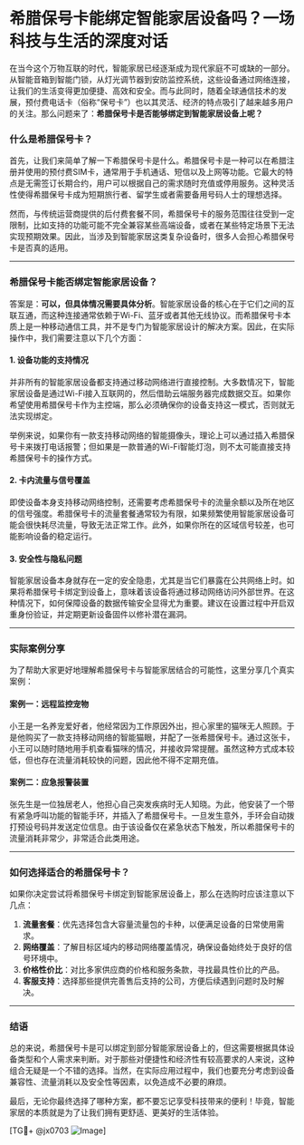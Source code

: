 # 希腊保号卡能绑定智能家居设备吗？一场科技与生活的深度对话

在当今这个万物互联的时代，智能家居已经逐渐成为现代家庭不可或缺的一部分。从智能音箱到智能门锁，从灯光调节器到安防监控系统，这些设备通过网络连接，让我们的生活变得更加便捷、高效和安全。而与此同时，随着全球通信技术的发展，预付费电话卡（俗称“保号卡”）也以其灵活、经济的特点吸引了越来越多用户的关注。那么问题来了：**希腊保号卡是否能够绑定到智能家居设备上呢？**

### 什么是希腊保号卡？

首先，让我们来简单了解一下希腊保号卡是什么。希腊保号卡是一种可以在希腊注册并使用的预付费SIM卡，通常用于手机通话、短信以及上网等功能。它最大的特点是无需签订长期合约，用户可以根据自己的需求随时充值或停用服务。这种灵活性使得希腊保号卡成为短期旅行者、留学生或者需要备用号码人士的理想选择。

然而，与传统运营商提供的后付费套餐不同，希腊保号卡的服务范围往往受到一定限制，比如支持的功能可能不完全兼容某些高端设备，或者在某些特定场景下无法实现预期效果。因此，当涉及到智能家居这类复杂设备时，很多人会担心希腊保号卡是否真的适用。

---

### 希腊保号卡能否绑定智能家居设备？

答案是：**可以，但具体情况需要具体分析**。智能家居设备的核心在于它们之间的互联互通，而这种连接通常依赖于Wi-Fi、蓝牙或者其他无线协议。而希腊保号卡本质上是一种移动通信工具，并不是专门为智能家居设计的解决方案。因此，在实际操作中，我们需要注意以下几个方面：

#### 1. **设备功能的支持情况**
并非所有的智能家居设备都支持通过移动网络进行直接控制。大多数情况下，智能家居设备是通过Wi-Fi接入互联网的，然后借助云端服务器完成数据交互。如果你希望使用希腊保号卡作为主控端，那么必须确保你的设备支持这一模式，否则就无法实现绑定。

举例来说，如果你有一款支持移动网络的智能摄像头，理论上可以通过插入希腊保号卡来拨打电话报警；但如果是一款普通的Wi-Fi智能灯泡，则不太可能直接支持希腊保号卡的操作方式。

#### 2. **卡内流量与信号覆盖**
即使设备本身支持移动网络控制，还需要考虑希腊保号卡的流量余额以及所在地区的信号强度。希腊保号卡的流量套餐通常较为有限，如果频繁使用智能家居设备可能会很快耗尽流量，导致无法正常工作。此外，如果你所在的区域信号较差，也可能影响设备的稳定运行。

#### 3. **安全性与隐私问题**
智能家居设备本身就存在一定的安全隐患，尤其是当它们暴露在公共网络上时。如果将希腊保号卡绑定到设备上，意味着该设备将通过移动网络访问外部世界。在这种情况下，如何保障设备的数据传输安全显得尤为重要。建议在设置过程中开启双重身份验证，并定期更新设备固件以修补潜在漏洞。

---

### 实际案例分享

为了帮助大家更好地理解希腊保号卡与智能家居结合的可能性，这里分享几个真实案例：

#### 案例一：远程监控宠物
小王是一名养宠爱好者，他经常因为工作原因外出，担心家里的猫咪无人照顾。于是他购买了一款支持移动网络的智能猫眼，并配了一张希腊保号卡。通过这张卡，小王可以随时随地用手机查看猫咪的情况，并接收异常提醒。虽然这种方式成本较低，但也存在流量消耗较快的问题，因此他不得不定期充值。

#### 案例二：应急报警装置
张先生是一位独居老人，他担心自己突发疾病时无人知晓。为此，他安装了一个带有紧急呼叫功能的智能手环，并插入了希腊保号卡。一旦发生意外，手环会自动拨打预设号码并发送定位信息。由于该设备仅在紧急状态下触发，所以希腊保号卡的流量消耗非常少，非常适合此类用途。

---

### 如何选择适合的希腊保号卡？

如果你决定尝试将希腊保号卡绑定到智能家居设备上，那么在选购时应该注意以下几点：

1. **流量套餐**：优先选择包含大容量流量包的卡种，以便满足设备的日常使用需求。
2. **网络覆盖**：了解目标区域内的移动网络覆盖情况，确保设备始终处于良好的信号环境中。
3. **价格性价比**：对比多家供应商的价格和服务条款，寻找最具性价比的产品。
4. **客服支持**：选择那些提供完善售后支持的公司，方便后续遇到问题时及时解决。

---

### 结语

总的来说，希腊保号卡是可以绑定到部分智能家居设备上的，但这需要根据具体设备类型和个人需求来判断。对于那些对便捷性和经济性有较高要求的人来说，这种组合无疑是一个不错的选择。当然，在实际应用过程中，我们也要充分考虑到设备兼容性、流量消耗以及安全性等因素，以免造成不必要的麻烦。

最后，无论你最终选择了哪种方案，都不要忘记享受科技带来的便利！毕竟，智能家居的本质就是为了让我们拥有更舒适、更美好的生活体验。

[TG💪+ @jx0703 ![Image](https://github.com/user-attachments/assets/dbca1d08-cadb-493c-b0ec-ad6f7a83f270)]